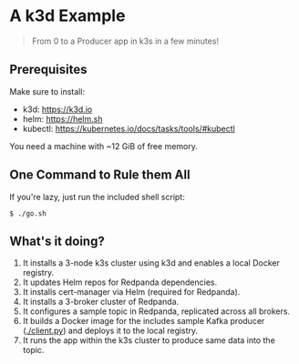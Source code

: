 # A k3d Example
> From 0 to a Producer app in k3s in a few minutes!

## Prerequisites
Make sure to install:

- k3d: https://k3d.io
- helm: https://helm.sh
- kubectl: https://kubernetes.io/docs/tasks/tools/#kubectl

You need a machine with ~12 GiB of free memory.

## One Command to Rule them All
If you're lazy, just run the included shell script:

```
$ ./go.sh
```

## What's it doing?
1. It installs a 3-node k3s cluster using k3d and enables a local
   Docker registry.
2. It updates Helm repos for Redpanda dependencies.
3. It installs cert-manager via Helm (required for Redpanda).
4. It installs a 3-broker cluster of Redpanda.
5. It configures a sample topic in Redpanda, replicated across all
   brokers.
6. It builds a Docker image for the includes sample Kafka producer
   ([./client.py](client.py)) and deploys it to the local registry.
7. It runs the app within the k3s cluster to produce same data into
   the topic.
